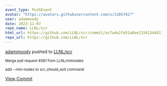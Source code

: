 ```yaml
---
event_type: PushEvent
avatar: "https://avatars.githubusercontent.com/u/1105742?"
user: adammoody
date: 2023-11-07
repo_name: LLNL/scr
html_url: https://github.com/LLNL/scr/commit/ac7ade2fe51a8ee1334134d4114c809a9171c4d6
repo_url: https://github.com/LLNL/scr
---
```


<a href='https://github.com/adammoody' target='_blank'>adammoody</a> pushed to <a href='https://github.com/LLNL/scr' target='_blank'>LLNL/scr</a>

<small>Merge pull request #581 from LLNL/minnodes

add --min-nodes to scr_should_exit command</small>

<a href='https://github.com/LLNL/scr/commit/ac7ade2fe51a8ee1334134d4114c809a9171c4d6' target='_blank'>View Commit</a>